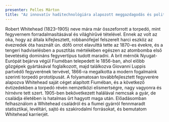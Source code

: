```yaml
---
presenter: Pelles Márton
title: "Az innovatív haditechnológiára alapozott meggazdagodás és politikai befolyásszerzés: Robert Whitehead szerepe a fiumei torpedógyártás világsikerében (1823–1923)"
---
```


Robert Whitehead (1823–1905) neve mára már összeforrott a torpedó, mint fegyvernem forradalmasításával és világhírűvé tételével. Ennek az volt az oka, hogy az általa kifejlesztett, robbanófejjel felszerelt harci eszköz az évezredek óta használt ún. döfő orrot elavulttá tette az 1870-es évekre, és a tengeri hadviselésben a pusztítás mértékében egészen az atombomba első bevetéséig domináns fegyvertípus tudott maradni. A brit mérnök Nyugat-Európát bejárva végül Fiuméban telepedett le 1856-ban, ahol előbb gőzgépek gyártásával foglalkozott, majd találkozva Giovanni Luppis partvédő fegyverének tervével, 1866-ra megalkotta a modern fogalmaink szerinti torpedó prototípusát. A folyamatosan továbbfejlesztett fegyverére alapozva Whitehead saját céget alapított Fiuméban, és a következő évtizedekben a torpedó révén nemzetközi elismertségre, nagy vagyonra és hírnévre tett szert. 1905-ben bekövetkezett halálával nemcsak a gyár, de családja életében is hatalmas űrt hagyott maga után. Előadásomban felhasználom a Whitehead családról és a fiumei gyárról fennmaradt statisztikai, levéltári, sajtó és szakirodalmi forrásokat, és bemutatom Whitehead karrierjét.
